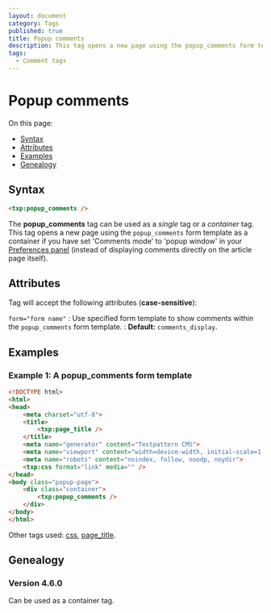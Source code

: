 ```yaml
---
layout: document
category: Tags
published: true
title: Popup comments
description: This tag opens a new page using the popup_comments form template as a container if you set 'Comments mode' to 'popup window' in Preferences.
tags:
  - Comment tags
---
```


# Popup comments

On this page:

* [Syntax](#syntax)
* [Attributes](#attributes)
* [Examples](#examples)
* [Genealogy](#genealogy)

## Syntax

~~~ html
<txp:popup_comments />
~~~

The **popup_comments** tag can be used as a *single* tag or a *container* tag. This tag opens a new page using the `popup_comments` form template as a container if you have set 'Comments mode' to 'popup window' in your [Preferences panel](https://docs.textpattern.io/administration/preferences-panel#comments-mode) (instead of displaying comments directly on the article page itself).

## Attributes

Tag will accept the following attributes (**case-sensitive**):

`form="form name"`
: Use specified form template to show comments within the `popup_comments` form template.
: **Default:** `comments_display`.

## Examples

### Example 1: A popup_comments form template

~~~ html
<!DOCTYPE html>
<html>
<head>
    <meta charset="utf-8">
    <title>
        <txp:page_title />
    </title>
    <meta name="generator" content="Textpattern CMS">
    <meta name="viewport" content="width=device-width, initial-scale=1, shrink-to-fit=no">
    <meta name="robots" content="noindex, follow, noodp, noydir">
    <txp:css format="link" media="" />
</head>
<body class="popup-page">
    <div class="container">
        <txp:popup_comments />
    </div>
</body>
</html>
~~~

Other tags used: [css](css), [page_title](page_title).

## Genealogy

### Version 4.6.0

Can be used as a container tag.
